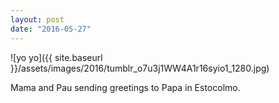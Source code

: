 ```yaml
---
layout: post
date: "2016-05-27"
---
```


![yo yo]({{ site.baseurl }}/assets/images/2016/tumblr_o7u3j1WW4A1r16syio1_1280.jpg)

Mama and Pau sending greetings to Papa in Estocolmo.

